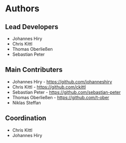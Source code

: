 # Authors

## Lead Developers
 - Johannes Hiry
 - Chris Kittl
 - Thomas Oberließen
 - Sebastian Peter

## Main Contributers
 - Johannes Hiry - https://github.com/johanneshiry
 - Chris Kittl - https://github.com/ckittl
 - Sebastian Peter - https://github.com/sebastian-peter
 - Thomas Oberließen - https://github.com/t-ober
 - Niklas Steffan 

## Coordination
 - Chris Kittl
 - Johannes Hiry